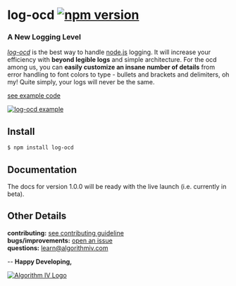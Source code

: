 # log-ocd [![npm version](https://img.shields.io/badge/npm-1.0.0--beta.6-yellow.svg?style=flat)](https://www.npmjs.com/package/log-ocd)
### A New Logging Level
[_log-ocd_](https://github.com/imaginate/log-ocd) is the best way to handle [node.js](https://nodejs.org) logging. It will increase your efficiency with **beyond legible logs** and simple architecture. For the ocd among us, you can **easily customize an insane number of details** from error handling to font colors to type - bullets and brackets and delimiters, oh my! Quite simply, your logs will never be the same.

[see example code](https://github.com/imaginate/log-ocd/blob/master/example/index.js)

<a href="https://github.com/imaginate/log-ocd/blob/master/example/index.js"><img src="http://www.algorithmiv.com/images/log-ocd/example-8c57cb990f748484ace0.png" alt="log-ocd example" /></a>


## Install
```bash
$ npm install log-ocd
```


## Documentation
The docs for version 1.0.0 will be ready with the live launch (i.e. currently in beta).


## Other Details
**contributing:** [see contributing guideline](https://github.com/imaginate/log-ocd/blob/master/CONTRIBUTING.md)<br>
**bugs/improvements:** [open an issue](https://github.com/imaginate/log-ocd/issues)<br>
**questions:** learn@algorithmiv.com


--
**Happy Developing,**

<a href="http://www.algorithmiv.com/log-ocd"><img src="http://www.algorithmiv.com/images/aIV-logo.png" alt="Algorithm IV Logo" /></a>
